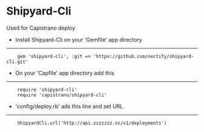 
Shipyard-Cli
============

Used for Capistrano deploy

- Install Shipyard-Cli on your 'Gemfile' app directory
----------------------------

		gem 'shipyard-cli', :git => 'https://github.com/nectify/shipyard-cli.git'


- On your 'Capfile' app directory add this
----------------------------

		require 'shipyard-cli'
		require 'capistrano/shipyard-cli'


- 'config/deploy.rb' ads this line and set URL
----------------------------

		ShipyardCli.url('http://api.zzzzzzz.sc/v1/deployments')